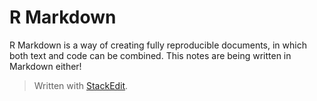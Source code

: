 # R Markdown

R Markdown is a way of creating fully reproducible documents, in which both text and code can be combined. This notes are being written in Markdown either!


> Written with [StackEdit](https://stackedit.io/).
<!--stackedit_data:
eyJoaXN0b3J5IjpbMTI1MDk0NzM3Nl19
-->
